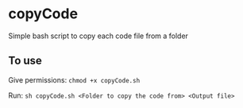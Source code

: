 # copyCode
Simple bash script to copy each code file from a folder

## To use
Give permissions: 
```chmod +x copyCode.sh```



Run: 
```sh copyCode.sh <Folder to copy the code from> <Output file>```
